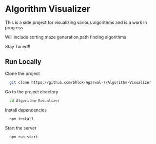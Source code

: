 # Algorithm Visualizer

This is a side project for visualizing various algorithms and is a work in progress

Will include sorting,maze generation,path finding algorithms

Stay Tuned!!

## Run Locally

Clone the project

```bash
  git clone https://github.com/Shlok-Agarwal-7/Algorithm-Visualizer
```

Go to the project directory

```bash
  cd Algorithm-Visualizer
```

Install dependencies

```bash
  npm install
```

Start the server

```bash
  npm run start
```

